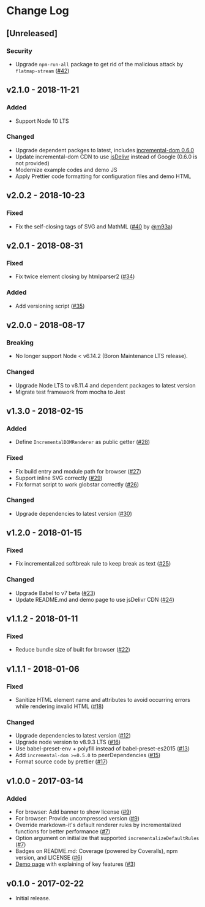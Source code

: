 # Change Log

## [Unreleased]

### Security

- Upgrade `npm-run-all` package to get rid of the malicious attack by `flatmap-stream` ([#42](https://github.com/yhatt/markdown-it-incremental-dom/pull/42))

## v2.1.0 - 2018-11-21

### Added

- Support Node 10 LTS

### Changed

- Upgrade dependent packges to latest, includes [incremental-dom 0.6.0](https://github.com/google/incremental-dom/releases/tag/0.6.0)
- Update incremental-dom CDN to use [jsDelivr](https://cdn.jsdelivr.net/npm/incremental-dom@0.6.0/dist/incremental-dom-min.js) instead of Google (0.6.0 is not provided)
- Modernize example codes and demo JS
- Apply Prettier code formatting for configuration files and demo HTML

## v2.0.2 - 2018-10-23

### Fixed

- Fix the self-closing tags of SVG and MathML ([#40](https://github.com/yhatt/markdown-it-incremental-dom/pull/40) by [@m93a](https://github.com/m93a))

## v2.0.1 - 2018-08-31

### Fixed

- Fix twice element closing by htmlparser2 ([#34](https://github.com/yhatt/markdown-it-incremental-dom/pull/34))

### Added

- Add versioning script ([#35](https://github.com/yhatt/markdown-it-incremental-dom/pull/35))

## v2.0.0 - 2018-08-17

### Breaking

- No longer support Node < v6.14.2 (Boron Maintenance LTS release).

### Changed

- Upgrade Node LTS to v8.11.4 and dependent packages to latest version
- Migrate test framework from mocha to Jest

## v1.3.0 - 2018-02-15

### Added

- Define `IncrementalDOMRenderer` as public getter ([#28](https://github.com/yhatt/markdown-it-incremental-dom/pull/28))

### Fixed

- Fix build entry and module path for browser ([#27](https://github.com/yhatt/markdown-it-incremental-dom/pull/27))
- Support inline SVG correctly ([#29](https://github.com/yhatt/markdown-it-incremental-dom/pull/29))
- Fix format script to work globstar correctly ([#26](https://github.com/yhatt/markdown-it-incremental-dom/pull/26))

### Changed

- Upgrade dependencies to latest version ([#30](https://github.com/yhatt/markdown-it-incremental-dom/pull/30))

## v1.2.0 - 2018-01-15

### Fixed

- Fix incrementalized softbreak rule to keep break as text ([#25](https://github.com/yhatt/markdown-it-incremental-dom/pull/25))

### Changed

- Upgrade Babel to v7 beta ([#23](https://github.com/yhatt/markdown-it-incremental-dom/pull/23))
- Update README.md and demo page to use jsDelivr CDN ([#24](https://github.com/yhatt/markdown-it-incremental-dom/pull/24))

## v1.1.2 - 2018-01-11

### Fixed

- Reduce bundle size of built for browser ([#22](https://github.com/yhatt/markdown-it-incremental-dom/pull/22))

## v1.1.1 - 2018-01-06

### Fixed

- Sanitize HTML element name and attributes to avoid occurring errors while rendering invalid HTML ([#18](https://github.com/yhatt/markdown-it-incremental-dom/pull/18))

### Changed

- Upgrade dependencies to latest version ([#12](https://github.com/yhatt/markdown-it-incremental-dom/pull/12))
- Upgrade node version to v8.9.3 LTS ([#16](https://github.com/yhatt/markdown-it-incremental-dom/pull/16))
- Use babel-preset-env + polyfill instead of babel-preset-es2015 ([#13](https://github.com/yhatt/markdown-it-incremental-dom/pull/13))
- Add `incremental-dom >=0.5.0` to peerDependencies ([#15](https://github.com/yhatt/markdown-it-incremental-dom/pull/15))
- Format source code by prettier ([#17](https://github.com/yhatt/markdown-it-incremental-dom/pull/17))

## v1.0.0 - 2017-03-14

### Added

- For browser: Add banner to show license ([#9](https://github.com/yhatt/markdown-it-incremental-dom/pull/9))
- For browser: Provide uncompressed version ([#9](https://github.com/yhatt/markdown-it-incremental-dom/pull/9))
- Override markdown-it's default renderer rules by incrementalized functions for better performance ([#7](https://github.com/yhatt/markdown-it-incremental-dom/pull/7))
- Option argument on initialize that supported `incrementalizeDefaultRules` ([#7](https://github.com/yhatt/markdown-it-incremental-dom/pull/7))
- Badges on README.md: Coverage (powered by Coveralls), npm version, and LICENSE ([#6](https://github.com/yhatt/markdown-it-incremental-dom/pull/6))
- [Demo page](https://yhatt.github.io/markdown-it-incremental-dom/) with explaining of key features ([#3](https://github.com/yhatt/markdown-it-incremental-dom/issue/3))

## v0.1.0 - 2017-02-22

- Initial release.

